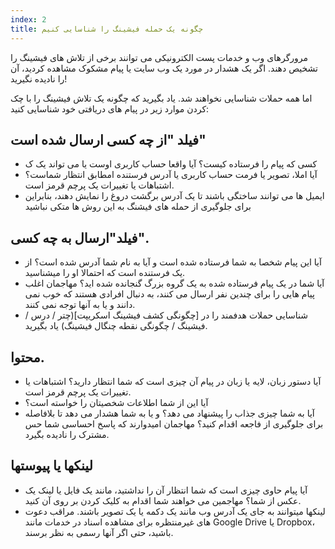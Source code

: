 ```yaml
---
index: 2
title: چگونه یک حمله فیشینگ را شناسایی کنیم
---
```

مرورگرهای وب و خدمات پست الکترونیکی می توانند برخی از تلاش های فیشینگ را تشخیص دهند. اگر یک هشدار در مورد یک وب سایت یا پیام مشکوک مشاهده کردید، آن را نادیده نگیرید!

اما همه حملات شناسایی نخواهند شد. یاد بگیرید که چگونه یک تلاش فیشینگ را با چک کردن موارد زیر در پیام های دریافتی خود شناسایی کنید:

## فیلد "از چه کسی ارسال شده است"

* کسی که پیام را فرستاده کیست؟  آیا واقعا حساب کاربری اوست یا می تواند یک ک
* آیا املا، تصویر یا فرمت حساب کاربری یا آدرس فرستنده امطابق انتظار شماست؟ اشتباهات یا تغییرات یک پرچم قرمز است.
* ایمیل ها می توانند ساختگی باشند تا یک آدرس برگشت دروغ را نمایش دهند، بنابراین برای جلوگیری از حمله های فیشنگ به این روش ها متکی نباشید

## فیلد"ارسال به چه کسی".

* آیا این پیام شخصا به شما فرستاده شده است و آیا به نام شما آدرس شده است؟ از یک فرستنده است که احتمالا او را میشناسید.
* آیا شما در یک پیام فرستاده شده به یک گروه بزرگ گنجانده شده اید؟ مهاجمان اغلب پیام هایی را برای چندین نفر ارسال می کنند، به دنبال افرادی هستند که خوب نمی دانند و یا به آنها توجه نمی کنند.
* شناسایی حملات هدفمند را در [چگونگی کشف فیشینگ اسکریپت](چتر / درس / فیشینگ / چگونگی نقطه چنگال فیشینگ) یاد بگیرید.

## محتوا.

* آیا دستور زبان، لایه یا زبان در پیام  آن چیزی است که شما انتظار دارید؟
اشتباهات یا تغییرات یک پرچم قرمز است.
* آیا این از شما اطلاعات شخصیتان را خواسته است؟
* آیا به شما چیزی جذاب را پیشنهاد می دهد؟
و یا به شما هشدار می دهد تا بلافاصله برای جلوگیری از فاجعه اقدام کنید؟ مهاجمان امیدوارند که پاسخ احساسی شما حس مشترک را نادیده بگیرد.

## لینکها یا پیوستها
* آیا پیام حاوی چیزی است که شما انتظار آن را نداشتید، مانند یک فایل یا لینک یک عکس از شما؟ مهاجمین می خواهند شما  اقدام به کلیک کردن بر روی آن کنید.
* لینکها میتوانند به جای یک آدرس وب مانند یک دکمه یا یک تصویر باشند. مراقب دعوت های غیرمنتظره برای مشاهده اسناد در خدمات مانند Google Drive یا Dropbox، باشید، حتی اگر آنها رسمی به نظر برسند.
